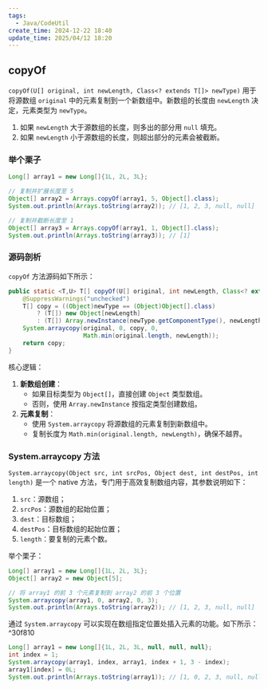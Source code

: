 ```yaml
---
tags:
  - Java/CodeUtil
create_time: 2024-12-22 18:40
update_time: 2025/04/12 18:20
---
```


## copyOf

`copyOf(U[] original, int newLength, Class<? extends T[]> newType)` 用于将源数组 `original` 中的元素复制到一个新数组中。新数组的长度由 `newLength` 决定，元素类型为 `newType`。

1. 如果 `newLength` 大于源数组的长度，则多出的部分用 `null` 填充。
2. 如果 `newLength` 小于源数组的长度，则超出部分的元素会被截断。

### 举个栗子

```java
Long[] array1 = new Long[]{1L, 2L, 3L};

// 复制并扩展长度至 5
Object[] array2 = Arrays.copyOf(array1, 5, Object[].class);
System.out.println(Arrays.toString(array2)); // [1, 2, 3, null, null]

// 复制并截断长度至 1
Object[] array3 = Arrays.copyOf(array1, 1, Object[].class);
System.out.println(Arrays.toString(array3)); // [1]
```

### 源码剖析

`copyOf` 方法源码如下所示：

```java
public static <T,U> T[] copyOf(U[] original, int newLength, Class<? extends T[]> newType) {  
    @SuppressWarnings("unchecked")  
    T[] copy = ((Object)newType == (Object)Object[].class)  
        ? (T[]) new Object[newLength]  
        : (T[]) Array.newInstance(newType.getComponentType(), newLength);  
    System.arraycopy(original, 0, copy, 0,  
                     Math.min(original.length, newLength));  
    return copy;  
}
```

核心逻辑：

1. **新数组创建**：
    - 如果目标类型为 `Object[]`，直接创建 `Object` 类型数组。
    - 否则，使用 `Array.newInstance` 按指定类型创建数组。
2. **元素复制**：
    - 使用 `System.arraycopy` 将源数组的元素复制到新数组中。
    - 复制长度为 `Math.min(original.length, newLength)`，确保不越界。

### System.arraycopy 方法

`System.arraycopy(Object src, int srcPos, Object dest, int destPos, int length)` 是一个 native 方法，专门用于高效复制数组内容，其参数说明如下：

1. `src`：源数组；
2. `srcPos`：源数组的起始位置；
3. `dest`：目标数组；
4. `destPos`：目标数组的起始位置；
5. `length`：要复制的元素个数。

举个栗子：

```java
Long[] array1 = new Long[]{1L, 2L, 3L};
Object[] array2 = new Object[5];

// 将 array1 的前 3 个元素复制到 array2 的前 3 个位置
System.arraycopy(array1, 0, array2, 0, 3);
System.out.println(Arrays.toString(array2)); // [1, 2, 3, null, null]
```

通过 `System.arraycopy` 可以实现在数组指定位置处插入元素的功能。如下所示： ^30f810

```java
Long[] array1 = new Long[]{1L, 2L, 3L, null, null, null};
int index = 1;
System.arraycopy(array1, index, array1, index + 1, 3 - index);
array1[index] = 0L;
System.out.println(Arrays.toString(array1)); // [1, 0, 2, 3, null, null]
```
